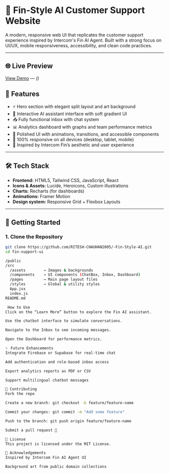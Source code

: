 # 🤖 Fin-Style AI Customer Support Website

A modern, responsive web UI that replicates the customer support experience inspired by Intercom's Fin AI Agent. Built with a strong focus on UI/UX, mobile responsiveness, accessibility, and clean code practices.

---

## 🌐 Live Preview

[View Demo](#) — *()*


## 🧩 Features

- ⚡ Hero section with elegant split layout and art background
- 💬 Interactive AI assistant interface with soft gradient UI
- 📥 Fully functional inbox with chat system
- 📊 Analytics dashboard with graphs and team performance metrics
- 🎨 Polished UI with animations, transitions, and accessible components
- 📱 100% responsive on all devices (desktop, tablet, mobile)
- 🌈 Inspired by Intercom Fin’s aesthetic and user experience

---

## 🛠️ Tech Stack

- **Frontend:** HTML5, Tailwind CSS, JavaScript, React
- **Icons & Assets:** Lucide, Heroicons, Custom illustrations
- **Charts:** Recharts (for dashboards)
- **Animations:** Framer Motion
- **Design system:** Responsive Grid + Flexbox Layouts

---

## 🚀 Getting Started

### 1. Clone the Repository

```bash
git clone https://github.com/RITESH-CHAUHAN2005/-Fin-Style-AI.git
cd fin-support-ui

/public
/src
  /assets        → Images & backgrounds
  /components    → UI components (ChatBox, Inbox, Dashboard)
  /pages         → Main page layout files
  /styles        → Global & utility styles
  App.jsx
  index.js
README.md

 How to Use
Click on the “Learn More” button to explore the Fin AI assistant.

Use the chatbot interface to simulate conversations.

Navigate to the Inbox to see incoming messages.

Open the Dashboard for performance metrics.

✨ Future Enhancements
Integrate Firebase or Supabase for real-time chat

Add authentication and role-based inbox access

Export analytics reports as PDF or CSV

Support multilingual chatbot messages

🤝 Contributing
Fork the repo

Create a new branch: git checkout -b feature/feature-name

Commit your changes: git commit -m "Add some feature"

Push to the branch: git push origin feature/feature-name

Submit a pull request 🚀

📄 License
This project is licensed under the MIT License.

🙌 Acknowledgements
Inspired by Intercom Fin AI Agent UI

Background art from public domain collections



